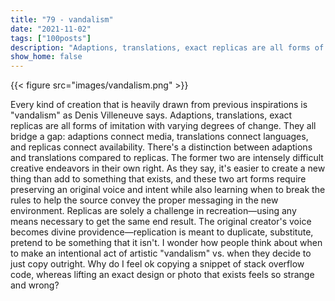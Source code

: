 ```yaml
---
title: "79 - vandalism"
date: "2021-11-02"
tags: ["100posts"]
description: "Adaptions, translations, exact replicas are all forms of imitation with varying degrees of change. They all bridge a gap: adaptions connect media, translations connect languages, and replicas connect availability."
show_home: false
---
```


{{< figure src="images/vandalism.png" >}}

Every kind of creation that is heavily drawn from previous inspirations is "vandalism" as Denis Villeneuve says. Adaptions, translations, exact replicas are all forms of imitation with varying degrees of change. They all bridge a gap: adaptions connect media, translations connect languages, and replicas connect availability. There's a distinction between adaptions and translations compared to replicas. The former two are intensely difficult creative endeavors in their own right. As they say, it's easier to create a new thing than add to something that exists, and these two art forms require preserving an original voice and intent while also learning when to break the rules to help the source convey the proper messaging in the new environment. Replicas are solely a challenge in recreation—using any means necessary to get the same end result. The original creator's voice becomes divine providence—replication is meant to duplicate, substitute, pretend to be something that it isn't. I wonder how people think about when to make an intentional act of artistic "vandalism" vs. when they decide to just copy outright. Why do I feel ok copying a snippet of stack overflow code, whereas lifting an exact design or photo that exists feels so strange and wrong?
